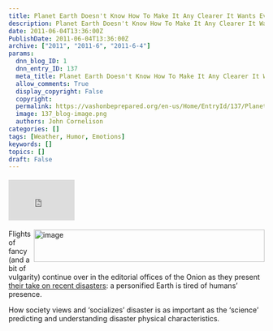```yaml
---
title: Planet Earth Doesn't Know How To Make It Any Clearer It Wants Everyone To Leave
description: Planet Earth Doesn't Know How To Make It Any Clearer It Wants Everyone To Leave
date: 2011-06-04T13:36:00Z
PublishDate: 2011-06-04T13:36:00Z
archive: ["2011", "2011-6", "2011-6-4"]
params:
  dnn_blog_ID: 1
  dnn_entry_ID: 137
  meta_title: Planet Earth Doesn't Know How To Make It Any Clearer It Wants Everyone To Leave
  allow_comments: True
  display_copyright: False
  copyright:
  permalink: https://vashonbeprepared.org/en-us/Home/EntryId/137/Planet-Earth-Doesnt-Know-How-To-Make-It-Any-Clearer-It-Wants-Everyone-To-Leave
  image: 137_blog-image.png
  authors: John Cornelison
categories: []
tags: [Weather, Humor, Emotions]
keywords: []
topics: []
draft: False
---
```


<div class="wlWriterHeaderFooter" style="padding-bottom: 4px; margin: 0px; padding-left: 0px; padding-right: 0px; float: none; padding-top: 4px"><iframe src="http://www.facebook.com/widgets/like.php?href=http://vashoneoc.org/Blogs/VashonPreparedness/tabid/164/EntryId/137/Planet-Earth-Doesnt-Know-How-To-Make-It-Any-Clearer-It-Wants-Everyone-To-Leave.aspx" frameborder="0" scrolling="no" style="border-bottom: medium none; border-left: medium none; width: 130px; height: 80px; border-top: medium none; border-right: medium none"></iframe></div>
<p><a href="http://www.theonion.com/articles/planet-earth-doesnt-know-how-to-make-it-any-cleare%2C20639/"><img title="image" border="0" alt="image" align="right" width="454" height="64" style="background-image: none; border-bottom: 0px; border-left: 0px; margin: 0px 0px 5px 5px; padding-left: 0px; padding-right: 0px; display: inline; float: right; border-top: 0px; border-right: 0px; padding-top: 0px" src="./images/137/Windows-Live-Writer-Planet-Earth-Doesnt-Know-How-To-Make-It-_5A74-image_3.png" /></a>Flights of fancy (and a bit of vulgarity) continue over in the editorial offices of the Onion as they present <a href="http://www.theonion.com/articles/planet-earth-doesnt-know-how-to-make-it-any-cleare%2C20639/">their take on recent disasters</a>: a personified Earth is tired of humans’ presence.</p>
<p>How society views and ‘socializes’ disaster is as important as the ‘science’ predicting and understanding disaster physical characteristics.</p>
